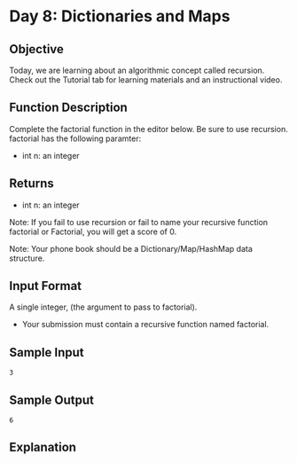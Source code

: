 # Day 8: Dictionaries and Maps

## Objective
Today, we are learning about an algorithmic concept called recursion. Check out the Tutorial tab for learning materials and an instructional video.

## Function Description
Complete the factorial function in the editor below. Be sure to use recursion.
factorial has the following paramter:
* int n: an integer

## Returns
* int n: an integer

Note: 
If you fail to use recursion or fail to name your recursive function factorial or Factorial, you will get a score of 0.

Note: Your phone book should be a Dictionary/Map/HashMap data structure.

## Input Format
A single integer,  (the argument to pass to factorial).
* Your submission must contain a recursive function named factorial.

## Sample Input
> 
```Csharp
3
```

## Sample Output
> 
```Csharp
6

```

## Explanation
